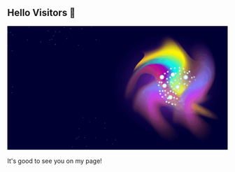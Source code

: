 ## Hello Visitors 👋

<div align="center">
  <img src="https://github.com/AbdulHaiKarimi/AbdulHaiKarimi/blob/main/.images/greet.gif?raw=True" />
</div>


It's good to see you on my page!

<!--
**AbdulHaiKarimi/AbdulHaiKarimi** is a ✨ _special_ ✨ repository because its `README.md` (this file) appears on your GitHub profile.

Here are some ideas to get you started:

- 🔭 I’m currently working on ...
- 🌱 I’m currently learning ...
- 👯 I’m looking to collaborate on ...
- 🤔 I’m looking for help with ...
- 💬 Ask me about ...
- 📫 How to reach me: ...
- 😄 Pronouns: ...
- ⚡ Fun fact: ...
-->

